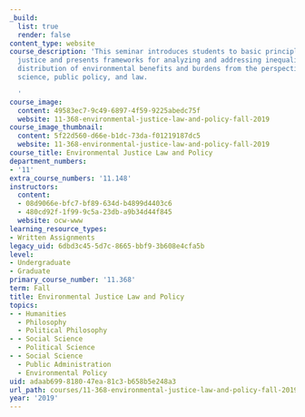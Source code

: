 ```yaml
---
_build:
  list: true
  render: false
content_type: website
course_description: 'This seminar introduces students to basic principles of environmental
  justice and presents frameworks for analyzing and addressing inequalities in the
  distribution of environmental benefits and burdens from the perspectives of social
  science, public policy, and law.

  '
course_image:
  content: 49583ec7-9c49-6897-4f59-9225abedc75f
  website: 11-368-environmental-justice-law-and-policy-fall-2019
course_image_thumbnail:
  content: 5f22d560-d66e-b1dc-73da-f01219187dc5
  website: 11-368-environmental-justice-law-and-policy-fall-2019
course_title: Environmental Justice Law and Policy
department_numbers:
- '11'
extra_course_numbers: '11.148'
instructors:
  content:
  - 08d9066e-bfc7-bf89-634d-b4899d4403c6
  - 480cd92f-1f99-9c5a-23db-a9b34d44f845
  website: ocw-www
learning_resource_types:
- Written Assignments
legacy_uid: 6dbd3c45-5d7c-8665-bbf9-3b608e4cfa5b
level:
- Undergraduate
- Graduate
primary_course_number: '11.368'
term: Fall
title: Environmental Justice Law and Policy
topics:
- - Humanities
  - Philosophy
  - Political Philosophy
- - Social Science
  - Political Science
- - Social Science
  - Public Administration
  - Environmental Policy
uid: adaab699-8180-47ea-81c3-b658b5e248a3
url_path: courses/11-368-environmental-justice-law-and-policy-fall-2019
year: '2019'
---
```

